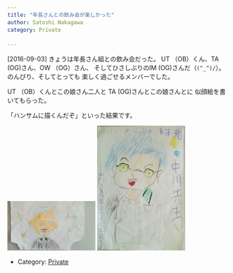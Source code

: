 ```yaml
---
title: "年長さんとの飲み会が楽しかった"
author: Satoshi Nakagawa
category: Private

---
```


[2016-09-03]  きょうは年長さん組との飲み会だった。
UT （OB）くん、TA (OG)さん、OW （OG）さん、
そしてひさしぶりのIM (OG)さんだ（`(^_^)/`）。
のんびり、そしてとっても
楽しく過ごせるメンバーでした。

 UT （OB）くんとこの娘さん二人と
TA (OG)さんとこの娘さんとに
似顔絵を書いてもらった。

 「ハンサムに描くんだぞ」といった結果です。

<a href="/pict/2016-09-03-pict-1.jpg"><img src="/pict/2016-09-03-pict-1.jpg" alt="" width="200"/></a>
<a href="/pict/2016-09-03-pict-2.jpg"><img src="/pict/2016-09-03-pict-2.jpg" alt="" width="200"/></a>

- Category: [Private](categories.html#Private)

